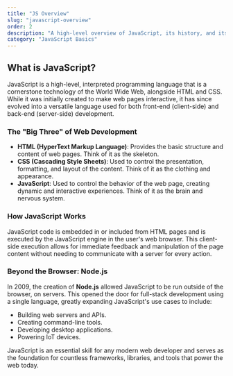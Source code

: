 ```yaml
---
title: "JS Overview"
slug: "javascript-overview"
order: 2
description: "A high-level overview of JavaScript, its history, and its role in modern web development."
category: "JavaScript Basics"
---
```


## What is JavaScript?

JavaScript is a high-level, interpreted programming language that is a cornerstone technology of the World Wide Web, alongside HTML and CSS. While it was initially created to make web pages interactive, it has since evolved into a versatile language used for both front-end (client-side) and back-end (server-side) development.

### The "Big Three" of Web Development
-   **HTML (HyperText Markup Language)**: Provides the basic structure and content of web pages. Think of it as the skeleton.
-   **CSS (Cascading Style Sheets)**: Used to control the presentation, formatting, and layout of the content. Think of it as the clothing and appearance.
-   **JavaScript**: Used to control the behavior of the web page, creating dynamic and interactive experiences. Think of it as the brain and nervous system.

### How JavaScript Works
JavaScript code is embedded in or included from HTML pages and is executed by the JavaScript engine in the user's web browser. This client-side execution allows for immediate feedback and manipulation of the page content without needing to communicate with a server for every action.

### Beyond the Browser: Node.js
In 2009, the creation of **Node.js** allowed JavaScript to be run outside of the browser, on servers. This opened the door for full-stack development using a single language, greatly expanding JavaScript's use cases to include:
-   Building web servers and APIs.
-   Creating command-line tools.
-   Developing desktop applications.
-   Powering IoT devices.

JavaScript is an essential skill for any modern web developer and serves as the foundation for countless frameworks, libraries, and tools that power the web today.
